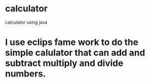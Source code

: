 # calculator
calculator using java 
# I use eclips fame work to do the simple calulator that can add and subtract multiply and divide numbers.
